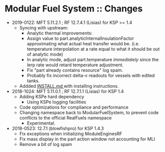 # Modular Fuel System :: Changes

* 2019-0122: MFT 5.11.2.1 ; RF 12.7.4.1 (Lisias) for KSP >= 1.4
	+ Syncing with upstream:
		-  Analytic thermal improvements:
		-  Assign value to part.analyticInternalInsulationFactor approximating what actual heat transfer would be. (i.e. temperature interpolation at a rate equal to what it should be out of analytic mode)
		-  In analytic mode, adjust part.temperature *immediately* since the lerp rate would retard temperature adjustment.
		- Fix "part already contains resource" log spam.
		- Probably fix incorrect delta-v readouts for vessels with edited tanks.
	+ Addded [INSTALL.md ](https://github.com/net-lisias-kspu/ModularFuelSystem/blob/master/INSTALL.md) with installing instructions.
* 2018-1024: MFT 5.11.0.1 ; RF 12.7.1.1 (Lisias) for KSP 1.4
	+ Adding KSPe hard dependency
		- Using KSPe logging facilities
	+ Code optimizations for compliance and performance
	+ Changing namespace back to ModularFuelSystem, to prevent code conflicts to the official RealFuels namespace
		- Experimental.  
* 2018-0523: 12.7.1 (blowfishpro) for KSP 1.4.3
	+ Fix exceptions when initializing ModuleEnginesRF
	+ Fix mass display in the part action window not accounting for MLI
	+ Remove a bit of log spam
